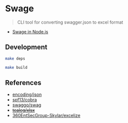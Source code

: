 # Swage

> CLI tool for converting swagger.json to excel format

- [Swage in Node.js](https://github.com/markruler/swage-js)

## Development

```bash
make deps
```

```bash
make build
```

## References

- [encoding/json](https://golang.org/pkg/encoding/json/)
- [spf13/cobra](https://github.com/spf13/cobra)
- [swaggo/swag](https://github.com/swaggo/swag)
- ~~[tealeg/xlsx](https://github.com/tealeg/xlsx)~~
- [360EntSecGroup-Skylar/excelize](https://github.com/360EntSecGroup-Skylar/excelize)
